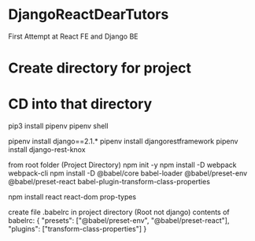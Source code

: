 # DjangoReactDearTutors
First Attempt at React FE and Django BE


# Create directory for project
# CD into that directory

pip3 install pipenv
pipenv shell

pipenv install django==2.1.*
pipenv install djangorestframework
pipenv install django-rest-knox


from root folder (Project Directory)
npm init -y
npm install -D webpack webpack-cli
npm install -D @babel/core babel-loader @babel/preset-env @babel/preset-react babel-plugin-transform-class-properties

npm install react react-dom prop-types

create file .babelrc in project directory (Root not django)
contents of babelrc:
{
    "presets": ["@babel/preset-env", "@babel/preset-react"],
    "plugins": ["transform-class-properties"]
}


